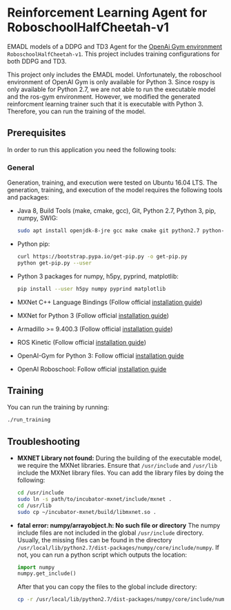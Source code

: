 <!-- (c) https://github.com/MontiCore/monticore -->
# Reinforcement Learning Agent for RoboschoolHalfCheetah-v1

EMADL models of a DDPG and TD3 Agent for the [OpenAi Gym environment](https://gym.openai.com/envs/RoboschoolHalfCheetah-v1/) `RoboschoolHalfCheetah-v1`. 
This project includes training configurations for both DDPG and TD3.

This project only includes the EMADL model. Unfortunately, the roboschool environment of OpenAI Gym is only available for Python 3. Since rospy is only available for Python 2.7, we are not able to run the executable model and the ros-gym environment. However, we modified the generated reinforcment learning trainer such that it is executable with Python 3. Therefore, you can run the training of the model.

## Prerequisites

In order to run this application you need the following tools:

### General

Generation, training, and execution were tested on Ubuntu 16.04 LTS. The generation, training, and execution of the model requires the following tools and packages:  
- Java 8, Build Tools (make, cmake, gcc), Git, Python 2.7, Python 3, pip, numpy, SWIG:

    ```bash
    sudo apt install openjdk-8-jre gcc make cmake git python2.7 python-dev python-numpy swig libboost-all-dev curl python3
    ```
- Python pip:
    ```bash
    curl https://bootstrap.pypa.io/get-pip.py -o get-pip.py
    python get-pip.py --user
    ```

- Python 3 packages for numpy, h5py, pyprind, matplotlib:

    ```bash
    pip install --user h5py numpy pyprind matplotlib
    ```

- MXNet C++ Language Bindings (Follow official [installation guide](https://mxnet.incubator.apache.org/versions/master/install/ubuntu_setup.html))
- MXNet for Python 3 (Follow official [installation guide](https://mxnet.incubator.apache.org/versions/master/install/index.html?platform=Linux&language=Python&processor=CPU))
- Armadillo >= 9.400.3 (Follow official [installation guide](http://arma.sourceforge.net/download.html))
- ROS Kinetic (Follow official [installation guide](http://wiki.ros.org/kinetic/Installation/Ubuntu))
- OpenAI-Gym for Python 3: Follow official [installation guide](https://github.com/openai/gym#installation)
- OpenAI Roboschool: Follow official [installation guide](https://github.com/openai/roboschool)


## Training

You can run the training by running:
```bash
./run_training
```

## Troubleshooting
- **MXNET Library not found:** During the building of the executable model, we require the MXNet libraries. Ensure that  `/usr/include` and `/usr/lib` include the MXNet library files. You can add the library files by doing the following: 
    ```bash
    cd /usr/include
    sudo ln -s path/to/incubator-mxnet/include/mxnet .
    cd /usr/lib
    sudo cp ~/incubator-mxnet/build/libmxnet.so .
    ```
- **fatal error: numpy/arrayobject.h: No such file or directory** The numpy include files are not included in the global `/usr/include` directory. Usually, the missing files can be found in the directory `/usr/local/lib/python2.7/dist-packages/numpy/core/include/numpy`. If not, you can run a python script which outputs the location:
    ```python
    import numpy
    numpy.get_include()
    ```
    After that you can copy the files to the global include directory:
    ```bash
    cp -r /usr/local/lib/python2.7/dist-packages/numpy/core/include/numpy /usr/local/include
    ```
